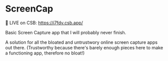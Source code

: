 # ScreenCap

🔴 LIVE on CSB: https://i7fdv.csb.app/

Basic Screen Capture app that I will probably never finish.

A solution for all the bloated and untrustwory online screen capture apps out there.
(Trustworthy because there's barely enough pieces here to make a functioning app, therefore no bloat!)
